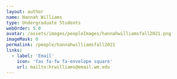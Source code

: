 ```yaml
---
layout: author
name: Hannah Williams
type: Undergraduate Students
webOrder: 5.0
avatar: /assets/images/peopleImages/hannahwilliamsfall2021.png
imageMask: 0
permalink: /people/hannahwilliamsfall2021
links:
  - label: 'Email'
    icon: 'fas fa-fw fa-envelope square'
    url: mailto:hrwilliams@email.wm.edu
---
```

